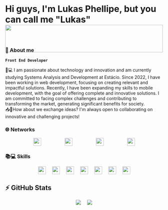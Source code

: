 # <div style="display: flex; justify-content: center; gap: 10px; flex-wrap: wrap;"><p>Hi guys, I'm Lukas Phellipe, but you can call me "Lukas"<img src="https://media2.giphy.com/media/v1.Y2lkPTc5MGI3NjExaDRuY2JtY2hndzNxbzB4ZWVoNW0wZjkyY2l6NHo4dGtndmhqeHg2OCZlcD12MV9pbnRlcm5hbF9naWZfYnlfaWQmY3Q9Zw/ySvhFxq6Z4LrbqaikJ/giphy.webp" width="100%"></div>

### 👀 About me

**`Front End Developer`**

<p>🤖💻 I am passionate about technology and innovation and am currently studying Systems Analysis and Development at Estácio. Since 2022, I have been 
working in web development, focusing on creating relevant and impactful solutions. Recently, I have been expanding my skills to mobile development,
 with the goal of offering complete and innovative solutions. I am committed to facing complex challenges and contributing to transforming the market,
  generating significant benefits for society.
  <br>
  📥🎉How about we exchange ideas? I'm always open to collaborating on innovative and challenging projects!
 </p>

### 🌐 Networks

<div style="display: flex; justify-content: center; gap: 10px 75px; flex-wrap: wrap;">
    <a href="mailto:phellipelukas11@gmail.com"><img src="https://img.shields.io/badge/Gmail-D14836?style=for-the-badge&logo=gmail&logoColor=white" style="height: 25px;"></a>
    <a href="https://www.linkedin.com/in/phellipe-lukas-049k/"><img src="https://img.shields.io/badge/linkedin-%230077B5.svg?style=for-the-badge&logo=linkedin&logoColor=white" style="height: 25px;"></a>
    <a href="https://www.instagram.com/_lukasphellipe/"><img src="https://img.shields.io/badge/Instagram-%23E4405F.svg?style=for-the-badge&logo=Instagram&logoColor=white" style="height: 25px;"></a>
    <img src="https://img.shields.io/badge/Discord-%235865F2.svg?style=for-the-badge&logo=discord&logoColor=white" style="height: 25px;">
    
</div>

### 📚💻 Skills

<div style="display: flex; justify-content: center; gap: 10px 20px; flex-wrap: wrap;">
    
<img src="https://img.shields.io/badge/react-%2320232a.svg?style=for-the-badge&logo=react&logoColor=%2361DAFB" height="25px">
    <img src="https://img.shields.io/badge/mysql-%2300f.svg?style=for-the-badge&logo=mysql&logoColor=white" height="25px">
    <img src="https://img.shields.io/badge/figma-%23F24E1E.svg?style=for-the-badge&logo=figma&logoColor=white" height="25px">
    <img src="https://img.shields.io/badge/Visual%20Studio%20Code-0078d7.svg?style=for-the-badge&logo=visual-studio-code&logoColor=white" height="25px">
    <img src="https://img.shields.io/badge/Windows-0078D6?style=for-the-badge&logo=windows&logoColor=white" height="25px">
    <img src="https://img.shields.io/badge/git-%23F05033.svg?style=for-the-badge&logo=git&logoColor=white" height="25px">
    <img src="https://img.shields.io/badge/github-%23121011.svg?style=for-the-badge&logo=github&logoColor=white" height="25px">

</div>

## ⚡ GitHub Stats

<div style="display: flex; justify-content: center; gap: 10px 20px; flex-wrap: wrap;">
    <img src="https://github-readme-stats.vercel.app/api?username=Lk-akfei&theme=midnight-purple&show_icons=true">
    <img src="https://github-readme-stats.vercel.app/api/top-langs/?username=Lk-akfei&theme=midnight-purple&hide=TeX&layout=compact&langs_count=8">
</div>

